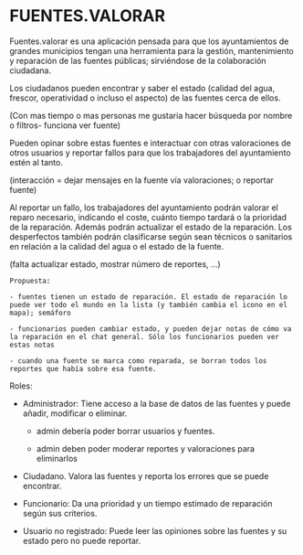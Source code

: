 # FUENTES.VALORAR
Fuentes.valorar es una aplicación pensada para que los ayuntamientos de grandes municipios tengan una herramienta para la gestión, mantenimiento y reparación de las fuentes públicas; sirviéndose de la colaboración ciudadana.

Los ciudadanos pueden encontrar y saber el estado (calidad del agua, frescor, operatividad o incluso el aspecto) de las fuentes cerca de ellos.

(Con mas tiempo o mas personas me gustaria hacer búsqueda por nombre o filtros- funciona ver fuente)

Pueden opinar sobre estas fuentes e interactuar con otras valoraciones de otros usuarios y reportar fallos para que los trabajadores del ayuntamiento estén al tanto. 

(interacción = dejar mensajes en la fuente vía valoraciones; o reportar fuente)


Al reportar un fallo, los trabajadores del ayuntamiento podrán valorar el reparo necesario, indicando el coste, cuánto tiempo tardará o la prioridad de la reparación. Además podrán actualizar el estado de la reparación. Los desperfectos también podrán clasificarse según sean técnicos o sanitarios en relación a la calidad del agua o el estado de la fuente.

(falta actualizar estado, mostrar número de reportes, ...)

    Propuesta:

    - fuentes tienen un estado de reparación. El estado de reparación lo puede ver todo el mundo en la lista (y también cambia el icono en el mapa); semáforo

    - funcionarios pueden cambiar estado, y pueden dejar notas de cómo va la reparación en el chat general. Sólo los funcionarios pueden ver estas notas

    - cuando una fuente se marca como reparada, se borran todos los reportes que había sobre esa fuente.

Roles: 
* Administrador: Tiene acceso a la base de datos de las fuentes y puede añadir, modificar o eliminar.

    - admin debería poder borrar usuarios y fuentes.

    - admin deben poder moderar reportes y valoraciones para eliminarlos


* Ciudadano. Valora las fuentes y reporta los errores que se puede encontrar.
* Funcionario: Da una prioridad y un tiempo estimado de reparación según sus criterios. 
* Usuario no registrado: Puede leer las opiniones sobre las fuentes y su estado pero no puede reportar.
